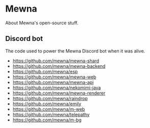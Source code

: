 # Mewna

About Mewna's open-source stuff.

## Discord bot

The code used to power the Mewna Discord bot when it was alive.

- https://github.com/mewna/mewna-shard
- https://github.com/mewna/mewna-backend
- https://github.com/mewna/esp
- https://github.com/mewna/mewna-web
- https://github.com/mewna/mewna-api
- https://github.com/mewna/nekomimi-java
- https://github.com/mewna/mewna-renderer
- https://github.com/mewna/raindrop
- https://github.com/mewna/emily
- https://github.com/mewna/m-web
- https://github.com/mewna/telepathy
- https://github.com/mewna/m-bg
